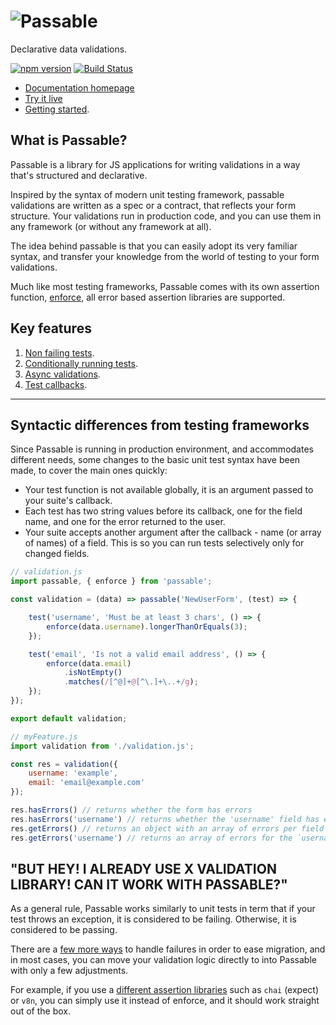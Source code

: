 # ![Passable](https://cdn.rawgit.com/fiverr/passable/master/docs/_assets/logo.png?raw=true "Passable")

Declarative data validations.

[![npm version](https://badge.fury.io/js/passable.svg)](https://badge.fury.io/js/passable) [![Build Status](https://travis-ci.org/fiverr/passable.svg?branch=master)](https://travis-ci.org/fiverr/passable)


- [Documentation homepage](https://fiverr.github.io/passable/)
- [Try it live](https://stackblitz.com/edit/passable-example?file=validate.js)
- [Getting started](getting_started/writing_tests).

## What is Passable?
Passable is a library for JS applications for writing validations in a way that's structured and declarative.

Inspired by the syntax of modern unit testing framework, passable validations are written as a spec or a contract, that reflects your form structure.
Your validations run in production code, and you can use them in any framework (or without any framework at all).

The idea behind passable is that you can easily adopt its very familiar syntax, and transfer your knowledge from the world of testing to your form validations.

Much like most testing frameworks, Passable comes with its own assertion function, [enforce](./enforce.md), all error based assertion libraries are supported.

## Key features
1. [Non failing tests](test/warn_only_tests).
2. [Conditionally running tests](test/specific).
3. [Async validations](test/async).
4. [Test callbacks](getting_started/callbacks).

---

## Syntactic differences from testing frameworks

Since Passable is running in production environment, and accommodates different needs, some changes to the basic unit test syntax have been made, to cover the main ones quickly:

- Your test function is not available globally, it is an argument passed to your suite's callback.
- Each test has two string values before its callback, one for the field name, and one for the error returned to the user.
- Your suite accepts another argument after the callback - name (or array of names) of a field. This is so you can run tests selectively only for changed fields.

```js
// validation.js
import passable, { enforce } from 'passable';

const validation = (data) => passable('NewUserForm', (test) => {

    test('username', 'Must be at least 3 chars', () => {
        enforce(data.username).longerThanOrEquals(3);
    });

    test('email', 'Is not a valid email address', () => {
        enforce(data.email)
            .isNotEmpty()
            .matches(/[^@]+@[^\.]+\..+/g);
    });
});

export default validation;
```

```js
// myFeature.js
import validation from './validation.js';

const res = validation({
    username: 'example',
    email: 'email@example.com'
});

res.hasErrors() // returns whether the form has errors
res.hasErrors('username') // returns whether the 'username' field has errors
res.getErrors() // returns an object with an array of errors per field
res.getErrors('username') // returns an array of errors for the `username` field
```

## "BUT HEY! I ALREADY USE X VALIDATION LIBRARY! CAN IT WORK WITH PASSABLE?"
As a general rule, Passable works similarly to unit tests in term that if your test throws an exception, it is considered to be failing. Otherwise, it is considered to be passing.

There are a [few more ways](test/how_to_fail) to handle failures in order to ease migration, and in most cases, you can move your validation logic directly to into Passable with only a few adjustments.

For example, if you use a [different assertion libraries](compatability/assertions) such as `chai` (expect) or `v8n`, you can simply use it instead of enforce, and it should work straight out of the box.

